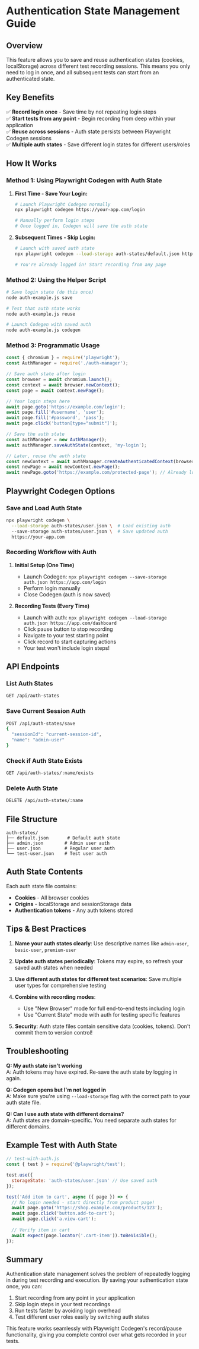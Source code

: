 # Authentication State Management Guide

## Overview
This feature allows you to save and reuse authentication states (cookies, localStorage) across different test recording sessions. This means you only need to log in once, and all subsequent tests can start from an authenticated state.

## Key Benefits
✅ **Record login once** - Save time by not repeating login steps  
✅ **Start tests from any point** - Begin recording from deep within your application  
✅ **Reuse across sessions** - Auth state persists between Playwright Codegen sessions  
✅ **Multiple auth states** - Save different login states for different users/roles  

## How It Works

### Method 1: Using Playwright Codegen with Auth State

1. **First Time - Save Your Login:**
   ```bash
   # Launch Playwright Codegen normally
   npx playwright codegen https://your-app.com/login
   
   # Manually perform login steps
   # Once logged in, Codegen will save the auth state
   ```

2. **Subsequent Times - Skip Login:**
   ```bash
   # Launch with saved auth state
   npx playwright codegen --load-storage auth-states/default.json https://your-app.com/dashboard
   
   # You're already logged in! Start recording from any page
   ```

### Method 2: Using the Helper Script

```bash
# Save login state (do this once)
node auth-example.js save

# Test that auth state works
node auth-example.js reuse

# Launch Codegen with saved auth
node auth-example.js codegen
```

### Method 3: Programmatic Usage

```javascript
const { chromium } = require('playwright');
const AuthManager = require('./auth-manager');

// Save auth state after login
const browser = await chromium.launch();
const context = await browser.newContext();
const page = await context.newPage();

// Your login steps here
await page.goto('https://example.com/login');
await page.fill('#username', 'user');
await page.fill('#password', 'pass');
await page.click('button[type="submit"]');

// Save the auth state
const authManager = new AuthManager();
await authManager.saveAuthState(context, 'my-login');

// Later, reuse the auth state
const newContext = await authManager.createAuthenticatedContext(browser, 'my-login');
const newPage = await newContext.newPage();
await newPage.goto('https://example.com/protected-page'); // Already logged in!
```

## Playwright Codegen Options

### Save and Load Auth State
```bash
npx playwright codegen \
  --load-storage auth-states/user.json \  # Load existing auth
  --save-storage auth-states/user.json \  # Save updated auth
  https://your-app.com
```

### Recording Workflow with Auth

1. **Initial Setup (One Time)**
   - Launch Codegen: `npx playwright codegen --save-storage auth.json https://app.com/login`
   - Perform login manually
   - Close Codegen (auth is now saved)

2. **Recording Tests (Every Time)**
   - Launch with auth: `npx playwright codegen --load-storage auth.json https://app.com/dashboard`
   - Click pause button to stop recording
   - Navigate to your test starting point
   - Click record to start capturing actions
   - Your test won't include login steps!

## API Endpoints

### List Auth States
```bash
GET /api/auth-states
```

### Save Current Session Auth
```bash
POST /api/auth-states/save
{
  "sessionId": "current-session-id",
  "name": "admin-user"
}
```

### Check if Auth State Exists
```bash
GET /api/auth-states/:name/exists
```

### Delete Auth State
```bash
DELETE /api/auth-states/:name
```

## File Structure
```
auth-states/
├── default.json       # Default auth state
├── admin.json        # Admin user auth
├── user.json         # Regular user auth
└── test-user.json    # Test user auth
```

## Auth State Contents
Each auth state file contains:
- **Cookies** - All browser cookies
- **Origins** - localStorage and sessionStorage data
- **Authentication tokens** - Any auth tokens stored

## Tips & Best Practices

1. **Name your auth states clearly**: Use descriptive names like `admin-user`, `basic-user`, `premium-user`

2. **Update auth states periodically**: Tokens may expire, so refresh your saved auth states when needed

3. **Use different auth states for different test scenarios**: Save multiple user types for comprehensive testing

4. **Combine with recording modes**:
   - Use "New Browser" mode for full end-to-end tests including login
   - Use "Current State" mode with auth for testing specific features

5. **Security**: Auth state files contain sensitive data (cookies, tokens). Don't commit them to version control!

## Troubleshooting

**Q: My auth state isn't working**  
A: Auth tokens may have expired. Re-save the auth state by logging in again.

**Q: Codegen opens but I'm not logged in**  
A: Make sure you're using `--load-storage` flag with the correct path to your auth state file.

**Q: Can I use auth state with different domains?**  
A: Auth states are domain-specific. You need separate auth states for different domains.

## Example Test with Auth State

```javascript
// test-with-auth.js
const { test } = require('@playwright/test');

test.use({
  storageState: 'auth-states/user.json' // Use saved auth
});

test('Add item to cart', async ({ page }) => {
  // No login needed - start directly from product page!
  await page.goto('https://shop.example.com/products/123');
  await page.click('button.add-to-cart');
  await page.click('a.view-cart');
  
  // Verify item in cart
  await expect(page.locator('.cart-item')).toBeVisible();
});
```

## Summary

Authentication state management solves the problem of repeatedly logging in during test recording and execution. By saving your authentication state once, you can:

1. Start recording from any point in your application
2. Skip login steps in your test recordings
3. Run tests faster by avoiding login overhead
4. Test different user roles easily by switching auth states

This feature works seamlessly with Playwright Codegen's record/pause functionality, giving you complete control over what gets recorded in your tests.